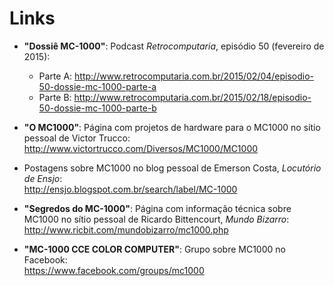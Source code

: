 # Links

*   **"Dossiê MC-1000"**: Podcast *Retrocomputaria*, episódio 50 (fevereiro de 2015):
    *   Parte A: <http://www.retrocomputaria.com.br/2015/02/04/episodio-50-dossie-mc-1000-parte-a>
    *   Parte B: <http://www.retrocomputaria.com.br/2015/02/18/episodio-50-dossie-mc-1000-parte-b>

*   **"O MC1000"**: Página com projetos de hardware para o MC1000 no sítio pessoal de Victor Trucco:  
    <http://www.victortrucco.com/Diversos/MC1000/MC1000>

*   Postagens sobre MC1000 no blog pessoal de Emerson Costa, *Locutório de Ensjo*:  
    <http://ensjo.blogspot.com.br/search/label/MC-1000>

*   **"Segredos do MC-1000"**: Página com informação técnica sobre MC1000 no sítio pessoal de Ricardo Bittencourt, *Mundo Bizarro*:  
    <http://www.ricbit.com/mundobizarro/mc1000.php>

*   **"MC-1000 CCE COLOR COMPUTER"**: Grupo sobre MC1000 no Facebook:  
    <https://www.facebook.com/groups/mc1000>
